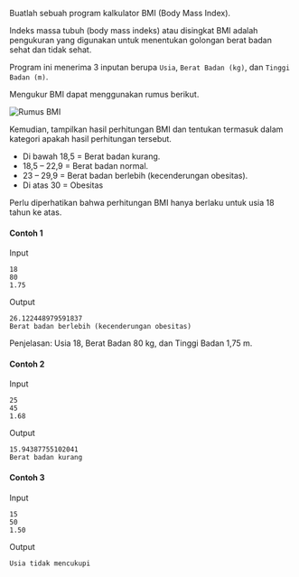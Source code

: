 Buatlah sebuah program kalkulator BMI (Body Mass Index).

Indeks massa tubuh (body mass indeks) atau disingkat BMI adalah pengukuran yang digunakan untuk menentukan golongan berat badan sehat dan tidak sehat.

Program ini menerima 3 inputan berupa `Usia`, `Berat Badan (kg)`, dan `Tinggi Badan (m)`.

Mengukur BMI dapat menggunakan rumus berikut.

![Rumus BMI](https://cdn.hellosehat.com/wp-content/uploads/2016/08/bmiformula-metric.png)

Kemudian, tampilkan hasil perhitungan BMI dan tentukan termasuk dalam kategori apakah hasil perhitungan tersebut.

- Di bawah 18,5 = Berat badan kurang.
- 18,5 – 22,9 = Berat badan normal.
- 23 – 29,9 = Berat badan berlebih (kecenderungan obesitas).
- Di atas 30 = Obesitas

Perlu diperhatikan bahwa perhitungan BMI hanya berlaku untuk usia 18 tahun ke atas.


#### Contoh 1
Input
```
18
80
1.75
```

Output
```
26.122448979591837
Berat badan berlebih (kecenderungan obesitas)
```
Penjelasan: Usia 18, Berat Badan 80 kg, dan Tinggi Badan 1,75 m.


#### Contoh 2
Input
```
25
45
1.68
```

Output
```
15.94387755102041
Berat badan kurang
```



#### Contoh 3
Input
```
15
50
1.50
```

Output
```
Usia tidak mencukupi
```
